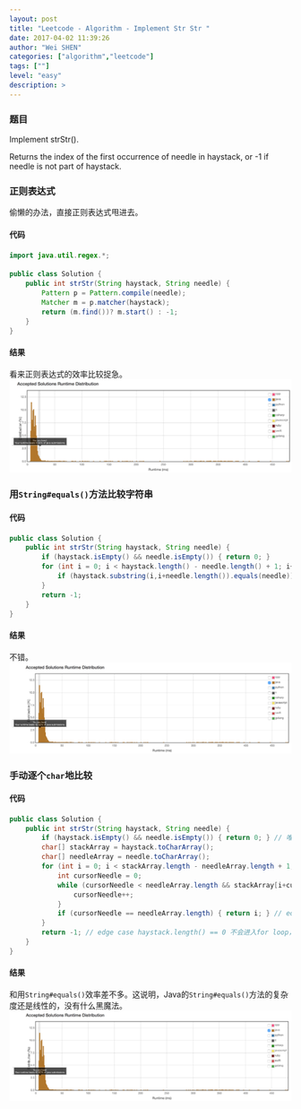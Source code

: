```yaml
---
layout: post
title: "Leetcode - Algorithm - Implement Str Str "
date: 2017-04-02 11:39:26
author: "Wei SHEN"
categories: ["algorithm","leetcode"]
tags: [""]
level: "easy"
description: >
---
```


### 题目
Implement strStr().

Returns the index of the first occurrence of needle in haystack, or -1 if needle is not part of haystack.

### 正则表达式
偷懒的办法，直接正则表达式甩进去。

#### 代码
```java
import java.util.regex.*;

public class Solution {
    public int strStr(String haystack, String needle) {
        Pattern p = Pattern.compile(needle);
        Matcher m = p.matcher(haystack);
        return (m.find())? m.start() : -1;
    }
}
```

#### 结果
看来正则表达式的效率比较捉急。
![implement-str-str-1](/images/leetcode/implement-str-str-1.png)


### 用`String#equals()`方法比较字符串

#### 代码
```java
public class Solution {
    public int strStr(String haystack, String needle) {
        if (haystack.isEmpty() && needle.isEmpty()) { return 0; }
        for (int i = 0; i < haystack.length() - needle.length() + 1; i++) {
            if (haystack.substring(i,i+needle.length()).equals(needle)) { return i; }
        }
        return -1;
    }
}
```

#### 结果
不错。
![implement-str-str-2](/images/leetcode/implement-str-str-2.png)


### 手动逐个`char`地比较

#### 代码
```java
public class Solution {
    public int strStr(String haystack, String needle) {
        if (haystack.isEmpty() && needle.isEmpty()) { return 0; } // 唯一的特殊情况
        char[] stackArray = haystack.toCharArray();
        char[] needleArray = needle.toCharArray();
        for (int i = 0; i < stackArray.length - needleArray.length + 1; i++) {
            int cursorNeedle = 0;
            while (cursorNeedle < needleArray.length && stackArray[i+cursorNeedle] == needleArray[cursorNeedle]) {
                cursorNeedle++;
            }
            if (cursorNeedle == needleArray.length) { return i; } // edge case needle.length() == 0 会从这里跳出。
        }
        return -1; // edge case haystack.length() == 0 不会进入for loop，直接到这里。
    }
}
```

#### 结果
和用`String#equals()`效率差不多。这说明，Java的`String#equals()`方法的复杂度还是线性的，没有什么黑魔法。
![implement-str-str-3](/images/leetcode/implement-str-str-3.png)
